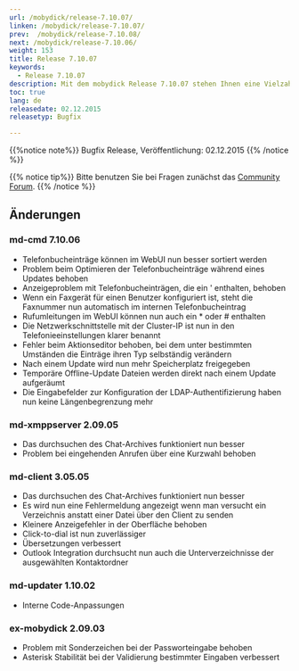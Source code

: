 ```yaml
---
url: /mobydick/release-7.10.07/
linken: /mobydick/release-7.10.07/
prev:  /mobydick/release-7.10.08/
next: /mobydick/release-7.10.06/
weight: 153
title: Release 7.10.07
keywords: 
  - Release 7.10.07
description: Mit dem mobydick Release 7.10.07 stehen Ihnen eine Vielzahl an neuen Funtionen zur Verfügung.
toc: true
lang: de
releasedate: 02.12.2015 
releasetyp: Bugfix

---
```


{{%notice note%}}
Bugfix Release, Veröffentlichung: 02.12.2015 
{{% /notice %}}

{{% notice tip%}}
Bitte benutzen Sie bei Fragen zunächst das [Community Forum](http://community.pascom.net/forum.php "Zu unserem Forum").
{{% /notice %}}


## Änderungen


### md-cmd 7.10.06

*   Telefonbucheinträge können im WebUI nun besser sortiert werden
*   Problem beim Optimieren der Telefonbucheinträge während eines Updates behoben
*   Anzeigeproblem mit Telefonbucheinträgen, die ein ' enthalten, behoben
*   Wenn ein Faxgerät für einen Benutzer konfiguriert ist, steht die Faxnummer nun automatisch im internen Telefonbucheintrag
*   Rufumleitungen im WebUI können nun auch ein * oder # enthalten
*   Die Netzwerkschnittstelle mit der Cluster-IP ist nun in den Telefonieeinstellungen klarer benannt
*   Fehler beim Aktionseditor behoben, bei dem unter bestimmten Umständen die Einträge ihren Typ selbständig verändern
*   Nach einem Update wird nun mehr Speicherplatz freigegeben
*   Temporäre Offline-Update Dateien werden direkt nach einem Update aufgeräumt
*   Die Eingabefelder zur Konfiguration der LDAP-Authentifizierung haben nun keine Längenbegrenzung mehr

### md-xmppserver 2.09.05

*   Das durchsuchen des Chat-Archives funktioniert nun besser
*   Problem bei eingehenden Anrufen über eine Kurzwahl behoben

### md-client 3.05.05

*   Das durchsuchen des Chat-Archives funktioniert nun besser
*   Es wird nun eine Fehlermeldung angezeigt wenn man versucht ein Verzeichnis anstatt einer Datei über den Client zu senden
*   Kleinere Anzeigefehler in der Oberfläche behoben
*   Click-to-dial ist nun zuverlässiger
*   Übersetzungen verbessert
*   Outlook Integration durchsucht nun auch die Unterverzeichnisse der ausgewählten Kontaktordner

### md-updater 1.10.02

*   Interne Code-Anpassungen

### ex-mobydick 2.09.03

*   Problem mit Sonderzeichen bei der Passworteingabe behoben
*   Asterisk Stabilität bei der Validierung bestimmter Eingaben verbessert